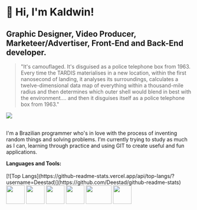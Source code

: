 # 🖤 Hi, I'm <b>Kaldwin!</b>
## Graphic Designer, Video Producer, Marketeer/Advertiser, Front-End and Back-End developer. 
> "It's camouflaged. It's disguised as a police telephone box from 1963. Every time the TARDIS materialises in a new location, within the first nanosecond of landing, it analyses its surroundings, calculates a twelve-dimensional data map of everything within a thousand-mile radius and then determines which outer shell would blend in best with the environment.... and then it disguises itself as a police telephone box from 1963."

<img src="https://pbs.twimg.com/media/EZxjOgQXsAQBT5L?format=jpg&name=medium">
<br><br>
<p align="left">
I'm a Brazilian programmer who's in love with the process of inventing random things and solving problems. I'm currently trying to study as much as I can, learning through  practice and using GIT to create useful and fun applications.
</p>
<b>Languages and Tools:</b>
<br><br>
[![Top Langs](https://github-readme-stats.vercel.app/api/top-langs/?username=Deestad)](https://github.com/Deestad/github-readme-stats)
<div>
<img width="50px" height="50px" src="https://upload.wikimedia.org/wikipedia/commons/thumb/c/c3/Python-logo-notext.svg/1869px-Python-logo-notext.svg.png">
<img width="50px" height="50px" src="https://upload.wikimedia.org/wikipedia/commons/6/6a/JavaScript-logo.png">
<img width="50px" height="50px" src="https://upload.wikimedia.org/wikipedia/commons/thumb/6/61/HTML5_logo_and_wordmark.svg/2048px-HTML5_logo_and_wordmark.svg.png">
<img width="50px" height="50px" src="https://upload.wikimedia.org/wikipedia/commons/thumb/d/d5/CSS3_logo_and_wordmark.svg/1452px-CSS3_logo_and_wordmark.svg.png">
<img width="70px" height="50px" src="https://upload.wikimedia.org/wikipedia/commons/thumb/2/27/PHP-logo.svg/711px-PHP-logo.svg.png">
<img width="50px" height="50px" src="https://upload.wikimedia.org/wikipedia/commons/thumb/c/cf/Lua-Logo.svg/1200px-Lua-Logo.svg.png">

</div>
